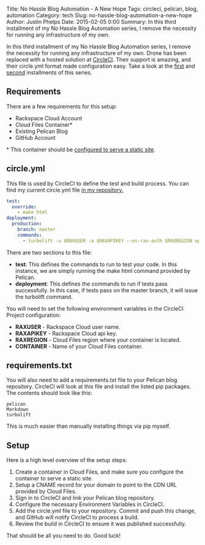 Title: No Hassle Blog Automation - A New Hope
Tags: circleci, pelican, blog, automation
Category: tech
Slug: no-hassle-blog-automation-a-new-hope
Author: Justin Phelps
Date: 2015-02-05 0:00
Summary: In this third installment of my No Hassle Blog Automation series, I remove the necessity for running any infrastructure of my own.

In this third installment of my No Hassle Blog Automation series, I remove the necessity for running any infrastructure of my own. Drone has been replaced with a hosted solution at [CircleCI](https://circleci.com/). Their support is amazing, and their circle.yml format made configuration easy. Take a look at the [first](|filename|/articles/no_hassle_blog_automation.markdown) and [second](|filename|/articles/no_hassle_blog_automation_redux.markdown) installments of this series.

## Requirements

There are a few requirements for this setup:

* Rackspace Cloud Account
* Cloud Files Container\*
* Existing Pelican Blog
* GitHub Account

\* This container should be [configured to serve a static site](http://www.rackspace.com/blog/point-and-click-your-way-to-a-cloud-files-static-website-with-the-control-panel/).

## circle.yml

This file is used by CircleCI to define the test and build process. You can find my current circle.yml file [in my repository.](https://github.com/Linuturk/www.onitato.com/blob/master/circle.yml)

```yaml
test:
  override:
    - make html
deployment:
  production:
    branch: master
    commands:
      - turbolift -u $RAXUSER -a $RAXAPIKEY --os-rax-auth $RAXREGION upload -s $HOME/$CIRCLE_PROJECT_REPONAME/output -c $CONTAINER
```

There are two sections to this file:

* **test**: This defines the commands to run to test your code. In this instance, we are simply running the make html command provided by Pelican.
* **deployment**: This defines the commands to run if tests pass successfully. In this case, if tests pass on the master branch, it will issue the turbolift command.

You will need to set the following environment variables in the CircleCI Project configuration:

 * **RAXUSER** - Rackspace Cloud user name.
 * **RAXAPIKEY** - Rackspace Cloud api key.
 * **RAXREGION** - Cloud Files region where your container is located.
 * **CONTAINER** - Name of your Cloud Files container.

## requirements.txt

You will also need to add a requirements.txt file to your Pelican blog repository. CircleCI will look at this file and install the listed pip packages. The contents should look like this:

```
pelican
Markdown
turbolift
```

This is much easier than manually installing things via pip myself.

## Setup

Here is a high level overview of the setup steps:

1. Create a container in Cloud Files, and make sure you configure the container to serve a static site.
1. Setup a CNAME record for your domain to point to the CDN URL provided by Cloud Files.
1. Sign in to CircleCI and link your Pelican blog repository.
1. Configure the necessary Environment Variables in CircleCI.
1. Add the circle.yml file to your repository. Commit and push this change, and GitHub will notify CircleCI to process a build.
1. Review the build in CircleCI to ensure it was published successfully.

That should be all you need to do. Good luck!
